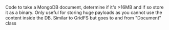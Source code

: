 Code to take a MongoDB document, determine if it's >16MB and if so store it as a binary.
Only useful for storing huge payloads as you cannot use the content inside the DB.
Similar to GridFS but goes to and from "Document" class
